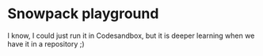 # Snowpack playground

I know, I could just run it in Codesandbox, but it is deeper learning when we have it in a repository ;)
